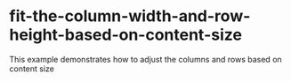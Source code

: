 # fit-the-column-width-and-row-height-based-on-content-size
This example demonstrates how to adjust the columns and rows based on content size
